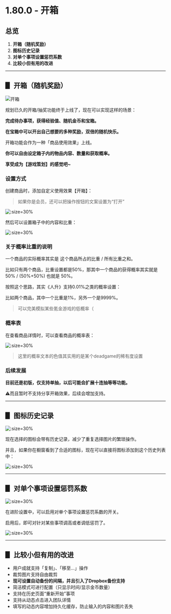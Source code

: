 # 1.80.0 - 开箱

## 总览

1. **开箱（随机奖励）**
2. **图标历史记录**
3. **对单个事项设置惩罚系数**
4. **比较小但有用的改进**

<!-- more -->

---

## ▋ 开箱（随机奖励）

![开箱](_media/180/01.gif)

规划已久的开箱/抽奖功能终于上线了，现在可以实现这样的场景：

**完成待办事项，获得经验值、随机金币和宝箱。**

**在宝箱中可以开出自己想要的多种奖励，双倍的随机快乐。**



开箱功能会作为一种「商品使用效果」上线。

**你可以自由设定箱子内的物品内容、数量和获取概率。**

**享受成为【游戏策划】的感觉吧~**



### **设置方式**

创建商品时，添加自定义使用效果【开箱】：

> 如果你是会员，还可以把操作按钮的文案设置为“打开”

![](_media/180/07.jpg ':size=30%')



然后可以设置箱子中的内容和比重：

![](_media/180/02.jpg ':size=30%')


### 关于概率比重的说明

一个商品的实际概率其实是 这个商品所占的比重 / 所有比重之和。

比如只有两个商品，比重设置都是50%，那其中一个商品的获得概率其实就是 50% / (50%+50%) 也就是 50%。

按照这个思路，其实《人升》支持0.01%之类的概率设置：

比如两个商品，其中一个比重是1%，另外一个是9999%。

> 可以完美模拟某些氪金游戏的低概率（



### 概率表

在查看商品详情时，可以查看商品的概率表：

![](_media/180/08.jpg ':size=30%')

> 这里的概率文本的色值其实用的是某个deadgame的稀有度设置



###  后续发展

**目前还是初版，仅支持单抽，以后可能会扩展十连抽等等功能。**

⚠️而且暂时不支持分享开箱效果，后续会增加支持。

---

## ▋ 图标历史记录

![](_media/180/03.jpg ':size=30%')

现在选择的图标会带有历史记录，减少了重复选择图片的繁琐操作。

并且，如果你在橱窗看到了合适的图标，现在可以直接将图标添加到这个历史列表中：

![](_media/180/04.jpg ':size=30%')



---

## ▋ 对单个事项设置惩罚系数

![](_media/180/05.jpg ':size=30%')

在进阶设置中，可以启用对单个事项设置惩罚系数的开关。

启用后，即可对针对某些事项调高或者调低惩罚了。

![](_media/180/06.jpg ':size=30%')

---

## ▋ 比较小但有用的改进

- 用户成就支持「复制」、「移至...」操作
- 裁剪图片支持自由裁剪
- **现可设置自动备份的间隔，并且引入了Dropbox备份支持**
- 简洁模式可进行配置（只显示时间/显示金币数量）
- 支持在历史页面“重新开始”事项
- 支持从动态点击进入团队详情
- 填写的动态内容增加持久化缓存，防止输入的内容和图片丢失

<br />